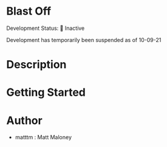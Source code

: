# Blast Off

Development Status: 🚨 Inactive

Development has temporarily been suspended as of 10-09-21
# Description
# Getting Started
# Author
- matttm : Matt Maloney
